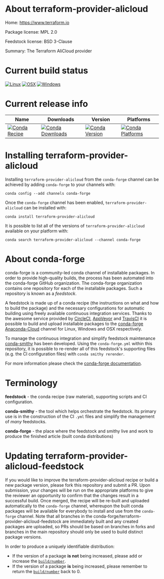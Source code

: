 About terraform-provider-alicloud
=================================

Home: https://www.terraform.io

Package license: MPL 2.0

Feedstock license: BSD 3-Clause

Summary: The Terraform AliCloud provider



Current build status
====================

[![Linux](https://img.shields.io/circleci/project/github/conda-forge/terraform-provider-alicloud-feedstock/master.svg?label=Linux)](https://circleci.com/gh/conda-forge/terraform-provider-alicloud-feedstock)
[![OSX](https://img.shields.io/travis/conda-forge/terraform-provider-alicloud-feedstock/master.svg?label=macOS)](https://travis-ci.org/conda-forge/terraform-provider-alicloud-feedstock)
[![Windows](https://img.shields.io/appveyor/ci/conda-forge/terraform-provider-alicloud-feedstock/master.svg?label=Windows)](https://ci.appveyor.com/project/conda-forge/terraform-provider-alicloud-feedstock/branch/master)

Current release info
====================

| Name | Downloads | Version | Platforms |
| --- | --- | --- | --- |
| [![Conda Recipe](https://img.shields.io/badge/recipe-terraform--provider--alicloud-green.svg)](https://anaconda.org/conda-forge/terraform-provider-alicloud) | [![Conda Downloads](https://img.shields.io/conda/dn/conda-forge/terraform-provider-alicloud.svg)](https://anaconda.org/conda-forge/terraform-provider-alicloud) | [![Conda Version](https://img.shields.io/conda/vn/conda-forge/terraform-provider-alicloud.svg)](https://anaconda.org/conda-forge/terraform-provider-alicloud) | [![Conda Platforms](https://img.shields.io/conda/pn/conda-forge/terraform-provider-alicloud.svg)](https://anaconda.org/conda-forge/terraform-provider-alicloud) |

Installing terraform-provider-alicloud
======================================

Installing `terraform-provider-alicloud` from the `conda-forge` channel can be achieved by adding `conda-forge` to your channels with:

```
conda config --add channels conda-forge
```

Once the `conda-forge` channel has been enabled, `terraform-provider-alicloud` can be installed with:

```
conda install terraform-provider-alicloud
```

It is possible to list all of the versions of `terraform-provider-alicloud` available on your platform with:

```
conda search terraform-provider-alicloud --channel conda-forge
```


About conda-forge
=================

conda-forge is a community-led conda channel of installable packages.
In order to provide high-quality builds, the process has been automated into the
conda-forge GitHub organization. The conda-forge organization contains one repository
for each of the installable packages. Such a repository is known as a *feedstock*.

A feedstock is made up of a conda recipe (the instructions on what and how to build
the package) and the necessary configurations for automatic building using freely
available continuous integration services. Thanks to the awesome service provided by
[CircleCI](https://circleci.com/), [AppVeyor](https://www.appveyor.com/)
and [TravisCI](https://travis-ci.org/) it is possible to build and upload installable
packages to the [conda-forge](https://anaconda.org/conda-forge)
[Anaconda-Cloud](https://anaconda.org/) channel for Linux, Windows and OSX respectively.

To manage the continuous integration and simplify feedstock maintenance
[conda-smithy](https://github.com/conda-forge/conda-smithy) has been developed.
Using the ``conda-forge.yml`` within this repository, it is possible to re-render all of
this feedstock's supporting files (e.g. the CI configuration files) with ``conda smithy rerender``.

For more information please check the [conda-forge documentation](https://conda-forge.org/docs/).

Terminology
===========

**feedstock** - the conda recipe (raw material), supporting scripts and CI configuration.

**conda-smithy** - the tool which helps orchestrate the feedstock.
                   Its primary use is in the construction of the CI ``.yml`` files
                   and simplify the management of *many* feedstocks.

**conda-forge** - the place where the feedstock and smithy live and work to
                  produce the finished article (built conda distributions)


Updating terraform-provider-alicloud-feedstock
==============================================

If you would like to improve the terraform-provider-alicloud recipe or build a new
package version, please fork this repository and submit a PR. Upon submission,
your changes will be run on the appropriate platforms to give the reviewer an
opportunity to confirm that the changes result in a successful build. Once
merged, the recipe will be re-built and uploaded automatically to the
`conda-forge` channel, whereupon the built conda packages will be available for
everybody to install and use from the `conda-forge` channel.
Note that all branches in the conda-forge/terraform-provider-alicloud-feedstock are
immediately built and any created packages are uploaded, so PRs should be based
on branches in forks and branches in the main repository should only be used to
build distinct package versions.

In order to produce a uniquely identifiable distribution:
 * If the version of a package **is not** being increased, please add or increase
   the [``build/number``](https://conda.io/docs/user-guide/tasks/build-packages/define-metadata.html#build-number-and-string).
 * If the version of a package **is** being increased, please remember to return
   the [``build/number``](https://conda.io/docs/user-guide/tasks/build-packages/define-metadata.html#build-number-and-string)
   back to 0.
